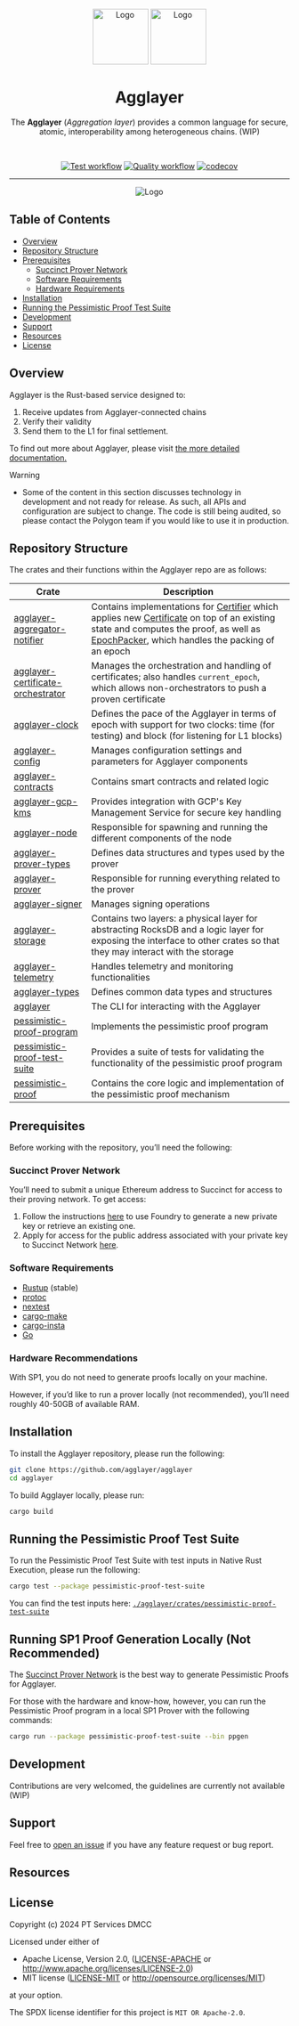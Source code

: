 <div id="top"></div>
<!-- PROJECT LOGO -->
<br />
<div align="center">

  <img src="./.github/assets/agglayer-logo.png#gh-light-mode-only" alt="Logo" width="100">
  <img src="./.github/assets/agglayer-logo.png#gh-dark-mode-only" alt="Logo" width="100">

<br />

<h1>Agglayer</h1>

<p align="center">
The <b>Agglayer</b> (<i>Aggregation layer</i>) provides a common language for secure, atomic, interoperability among heterogeneous chains. (WIP)
</p>
</div>

<br />

<div align="center">

[![Test workflow](https://github.com/agglayer/agglayer/actions/workflows/test.yml/badge.svg)](https://github.com/agglayer/agglayer/actions/workflows/test.yml)
[![Quality workflow](https://github.com/agglayer/agglayer/actions/workflows/quality.yml/badge.svg)](https://github.com/agglayer/agglayer/actions/workflows/quality.yml)
[![codecov](https://codecov.io/gh/agglayer/agglayer/graph/badge.svg?token=5TOBZRZ7Q8)](https://codecov.io/gh/agglayer/agglayer)

<hr />

<img src="./.github/assets/agglayer.png" alt="Logo">

</div>

## Table of Contents

- [Overview](#overview)
- [Repository Structure](#repository-structure)
- [Prerequisites](#prerequisites)
  - [Succinct Prover Network](#succinct-prover-network)
  - [Software Requirements](#software-requirements)
  - [Hardware Requirements](#hardware-recommendations)
- [Installation](#installation)
- [Running the Pessimistic Proof Test Suite](#running-the-pessimistic-proof-test-suite)
- [Development](#development)
- [Support](#support)
- [Resources](#resources)
- [License](#license)

## Overview

Agglayer is the Rust-based service designed to: 
1. Receive updates from Agglayer-connected chains 
2. Verify their validity 
3. Send them to the L1 for final settlement. 

To find out more about Agglayer, please visit [the more detailed documentation.](https://docs.polygon.technology/agglayer/overview/)

> [!WARNING]
>    - Some of the content in this section discusses technology in development and not ready for release. As such, all APIs and configuration are subject to change. The code is still being audited, so please contact the Polygon team if you would like to use it in production.
## Repository Structure

The crates and their functions within the Agglayer repo are as follows:

| Crate                                                                          | Description                                                                                                                                                                                                                                                                                                                                                        |
| ---                                                                            | ---                                                                                                                                                                                                                                                                                                                                                                |
| [agglayer-aggregator-notifier](/crates/agglayer-aggregator-notifier)           | Contains implementations for [Certifier](crates/agglayer-certificate-orchestrator/src/certifier.rs#L29) which applies new [Certificate](crates/agglayer-types/src/lib.rs#245) on top of an existing state and computes the proof, as well as [EpochPacker](crates/agglayer-certificate-orchestrator/src/epoch_packer.rs#14), which handles the packing of an epoch |
| [agglayer-certificate-orchestrator](/crates/agglayer-certificate-orchestrator) | Manages the orchestration and handling of certificates; also handles `current_epoch`, which allows non-orchestrators to push a proven certificate                                                                                                                                                                                                                  |
| [agglayer-clock](/crates/agglayer-clock)                                       | Defines the pace of the Agglayer in terms of epoch with support for two clocks: time (for testing) and block (for listening for L1 blocks)                                                                                                                                                                                                                         |
| [agglayer-config](/crates/agglayer-config)                                     | Manages configuration settings and parameters for Agglayer components                                                                                                                                                                                                                                                                                              |
| [agglayer-contracts](/crates/agglayer-contracts)                               | Contains smart contracts and related logic                                                                                                                                                                                                                                                                                                                         |
| [agglayer-gcp-kms](/crates/agglayer-gcp-kms)                                   | Provides integration with GCP's Key Management Service for secure key handling                                                                                                                                                                                                                                                                                     |
| [agglayer-node](/crates/agglayer-node)                                         | Responsible for spawning and running the different components of the node                                                                                                                                                                                                                                                                                          |
| [agglayer-prover-types](/crates/agglayer-prover-types)                         | Defines data structures and types used by the prover                                                                                                                                                                                                                                                                                                               |
| [agglayer-prover](/crates/agglayer-prover)                                     | Responsible for running everything related to the prover                                                                                                                                                                                                                                                                                                           |
| [agglayer-signer](/crates/agglayer-signer)                                     | Manages signing operations                                                                                                                                                                                                                                                                                                                                         |
| [agglayer-storage](/crates/agglayer-storage)                                   | Contains two layers: a physical layer for abstracting RocksDB and a logic layer for exposing the interface to other crates so that they may interact with the storage                                                                                                                                                                                              |
| [agglayer-telemetry](/crates/agglayer-telemetry)                               | Handles telemetry and monitoring functionalities                                                                                                                                                                                                                                                                                                                   |
| [agglayer-types](/crates/agglayer-types)                                       | Defines common data types and structures                                                                                                                                                                                                                                                                                                                           |
| [agglayer](/crates/agglayer)                                                   | The CLI for interacting with the Agglayer                                                                                                                                                                                                                                                                                                                          |
| [pessimistic-proof-program](/crates/pessimistic-proof-program)                 | Implements the pessimistic proof program                                                                                                                                                                                                                                                                                                                           |
| [pessimistic-proof-test-suite](/crates/pessimistic-proof-test-suite)           | Provides a suite of tests for validating the functionality of the pessimistic proof program                                                                                                                                                                                                                                                                        |
| [pessimistic-proof](/crates/pessimistic-proof)                                 | Contains the core logic and implementation of the pessimistic proof mechanism                                                                                                                                                                                                                                                                                      |

## Prerequisites

Before working with the repository, you’ll need the following:

### Succinct Prover Network

You’ll need to submit a unique Ethereum address to Succinct for access to their proving network. To get access:

1. Follow the instructions [here](https://docs.succinct.xyz/docs/sp1/generating-proofs/prover-network/key-setup) to use Foundry to generate a new private key or retrieve an existing one.
2. Apply for access for the public address associated with your private key to Succinct Network [here](https://docs.google.com/forms/d/e/1FAIpQLSd-X9uH7G0bvXH_kjptnQtNil8L4dumrVPpFE4t8Ci1XT1GaQ/viewform).

### Software Requirements
* [Rustup](https://www.rust-lang.org/tools/install) (stable)
* [protoc](https://grpc.io/docs/protoc-installation/)
* [nextest](https://nexte.st/docs/installation/pre-built-binaries/#with-cargo-binstall)
* [cargo-make](https://github.com/sagiegurari/cargo-make#installation)
* [cargo-insta](https://insta.rs/docs/quickstart/)
* [Go](https://go.dev/doc/install)

### Hardware Recommendations
With SP1, you do not need to generate proofs locally on your machine.

However, if you’d like to run a prover locally (not recommended), you’ll need roughly 40-50GB of available RAM.

## Installation

To install the Agglayer repository, please run the following:

```bash
git clone https://github.com/agglayer/agglayer
cd agglayer
```

To build Agglayer locally, please run:
```bash
cargo build
```

## Running the Pessimistic Proof Test Suite
To run the Pessimistic Proof Test Suite with test inputs in Native Rust Execution, please run the following:

```bash
cargo test --package pessimistic-proof-test-suite
```

You can find the test inputs here: [`./agglayer/crates/pessimistic-proof-test-suite`](./crates/pessimistic-proof-test-suite/data/)

## Running SP1 Proof Generation Locally (Not Recommended)

The [Succinct Prover Network](#succinct-prover-network) is the best way to generate Pessimistic Proofs for Agglayer. 

For those with the hardware and know-how, however, you can run the Pessimistic Proof program in a local SP1 Prover with the following commands:

```bash
cargo run --package pessimistic-proof-test-suite --bin ppgen
```

## Development

Contributions are very welcomed, the guidelines are currently not available (WIP)

## Support

Feel free to [open an issue](https://github.com/agglayer/agglayer/issues/new) if you have any feature request or bug report.<br />

## Resources
  
## License
Copyright (c) 2024 PT Services DMCC

Licensed under either of

* Apache License, Version 2.0, ([LICENSE-APACHE](LICENSE-APACHE) or http://www.apache.org/licenses/LICENSE-2.0)
* MIT license ([LICENSE-MIT](LICENSE-MIT) or http://opensource.org/licenses/MIT)

at your option. 

The SPDX license identifier for this project is `MIT OR Apache-2.0`.
